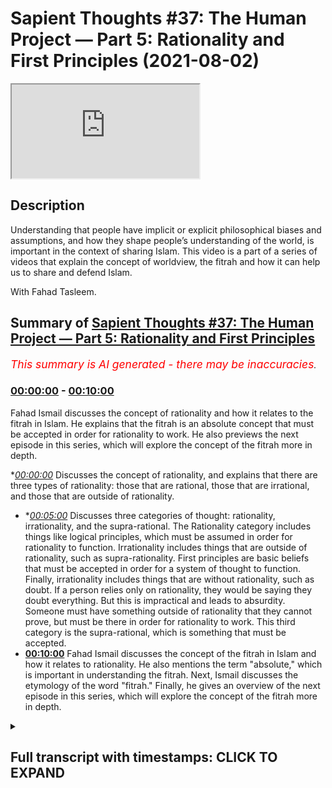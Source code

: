 # Sapient Thoughts #37: The Human Project — Part 5: Rationality and First Principles (2021-08-02)

<iframe loading='lazy' src='https://www.youtube.com/embed/KEWB4pjQFOg'></iframe>

## Description

Understanding that people have implicit or explicit philosophical biases and assumptions, and how they shape people’s understanding of the world, is important in the context of sharing Islam. This video is a part of a series of videos that explain the concept of worldview, the fitrah and how it can help us to share and defend Islam.

With Fahad Tasleem.

## Summary of [Sapient Thoughts #37: The Human Project — Part 5: Rationality and First Principles](https://www.youtube.com/watch?v=KEWB4pjQFOg)


*<span style="color:red; font-size:125%">This summary is AI generated - there may be inaccuracies</span>. [](/)*

### [00:00:00](https://www.youtube.com/watch?v=KEWB4pjQFOg&t=0) - [00:10:00](https://www.youtube.com/watch?v=KEWB4pjQFOg&t=600)

 Fahad Ismail discusses the concept of rationality and how it relates to the fitrah in Islam. He explains that the fitrah is an absolute concept that must be accepted in order for rationality to work. He also previews the next episode in this series, which will explore the concept of the fitrah more in depth.

**[00:00:00](https://www.youtube.com/watch?v=KEWB4pjQFOg&t=0)* Discusses the concept of rationality, and explains that there are three types of rationality: those that are rational, those that are irrational, and those that are outside of rationality.
* **[00:05:00](https://www.youtube.com/watch?v=KEWB4pjQFOg&t=300)* Discusses three categories of thought: rationality, irrationality, and the supra-rational. The Rationality category includes things like logical principles, which must be assumed in order for rationality to function. Irrationality includes things that are outside of rationality, such as supra-rationality. First principles are basic beliefs that must be accepted in order for a system of thought to function. Finally, irrationality includes things that are without rationality, such as doubt. If a person relies only on rationality, they would be saying they doubt everything. But this is impractical and leads to absurdity. Someone must have something outside of rationality that they cannot prove, but must be there in order for rationality to work. This third category is the supra-rational, which is something that must be accepted.
* **[00:10:00](https://www.youtube.com/watch?v=KEWB4pjQFOg&t=600)**  Fahad Ismail discusses the concept of the fitrah in Islam and how it relates to rationality. He also mentions the term "absolute," which is important in understanding the fitrah. Next, Ismail discusses the etymology of the word "fitrah." Finally, he gives an overview of the next episode in this series, which will explore the concept of the fitrah more in depth.

<details><summary><h2>Full transcript with timestamps: CLICK TO EXPAND</h2></summary>

[0:00:02](https://youtu.be/KEWB4pjQFOg?t=2) [Music]  
[0:00:14](https://youtu.be/KEWB4pjQFOg?t=14) assalamualaikum  
[0:00:16](https://youtu.be/KEWB4pjQFOg?t=16) welcome to another episode of sapient  
[0:00:18](https://youtu.be/KEWB4pjQFOg?t=18) thoughts where we discuss theo  
[0:00:20](https://youtu.be/KEWB4pjQFOg?t=20) philosophical issues  
[0:00:21](https://youtu.be/KEWB4pjQFOg?t=21) where we give replies and answers to  
[0:00:23](https://youtu.be/KEWB4pjQFOg?t=23) contentions about islam  
[0:00:25](https://youtu.be/KEWB4pjQFOg?t=25) and where we provide a robust clear  
[0:00:28](https://youtu.be/KEWB4pjQFOg?t=28) unequivocal strong case  
[0:00:31](https://youtu.be/KEWB4pjQFOg?t=31) for the veracity of islam so in this  
[0:00:34](https://youtu.be/KEWB4pjQFOg?t=34) particular episode we are continuing  
[0:00:36](https://youtu.be/KEWB4pjQFOg?t=36) on this series that is related to or  
[0:00:39](https://youtu.be/KEWB4pjQFOg?t=39) talking about  
[0:00:40](https://youtu.be/KEWB4pjQFOg?t=40) world views and the fitra and up to this  
[0:00:44](https://youtu.be/KEWB4pjQFOg?t=44) point we have had a  
[0:00:45](https://youtu.be/KEWB4pjQFOg?t=45) quite a long extensive discussion about  
[0:00:48](https://youtu.be/KEWB4pjQFOg?t=48) world views  
[0:00:49](https://youtu.be/KEWB4pjQFOg?t=49) and we talked about its definition we  
[0:00:51](https://youtu.be/KEWB4pjQFOg?t=51) talked about you know the fact that  
[0:00:52](https://youtu.be/KEWB4pjQFOg?t=52) everyone has a world view  
[0:00:54](https://youtu.be/KEWB4pjQFOg?t=54) the implications of one's world view in  
[0:00:56](https://youtu.be/KEWB4pjQFOg?t=56) terms of you know one's opinions about  
[0:00:58](https://youtu.be/KEWB4pjQFOg?t=58) various things  
[0:00:59](https://youtu.be/KEWB4pjQFOg?t=59) answers to questions abortion euthanasia  
[0:01:01](https://youtu.be/KEWB4pjQFOg?t=61) whatever it might be  
[0:01:02](https://youtu.be/KEWB4pjQFOg?t=62) we talk about we talked about the main  
[0:01:04](https://youtu.be/KEWB4pjQFOg?t=64) components of a world view  
[0:01:06](https://youtu.be/KEWB4pjQFOg?t=66) everything from ontology and theology  
[0:01:08](https://youtu.be/KEWB4pjQFOg?t=68) all the way down to  
[0:01:09](https://youtu.be/KEWB4pjQFOg?t=69) aesthetics how one understands beauty or  
[0:01:11](https://youtu.be/KEWB4pjQFOg?t=71) what other results  
[0:01:13](https://youtu.be/KEWB4pjQFOg?t=73) a one's world view upon beauty  
[0:01:16](https://youtu.be/KEWB4pjQFOg?t=76) and so we also did a comparison  
[0:01:19](https://youtu.be/KEWB4pjQFOg?t=79) of the islamic worldview with the modern  
[0:01:21](https://youtu.be/KEWB4pjQFOg?t=81) world view and we spoke about that  
[0:01:23](https://youtu.be/KEWB4pjQFOg?t=83) extensively and in the last episode  
[0:01:25](https://youtu.be/KEWB4pjQFOg?t=85) we had ended off with the idea that  
[0:01:28](https://youtu.be/KEWB4pjQFOg?t=88) every world view  
[0:01:30](https://youtu.be/KEWB4pjQFOg?t=90) has axioms every worldview has basic  
[0:01:33](https://youtu.be/KEWB4pjQFOg?t=93) beliefs  
[0:01:35](https://youtu.be/KEWB4pjQFOg?t=95) now from that point someone may come now  
[0:01:39](https://youtu.be/KEWB4pjQFOg?t=99) especially if they understand a world  
[0:01:41](https://youtu.be/KEWB4pjQFOg?t=101) view or if they're  
[0:01:42](https://youtu.be/KEWB4pjQFOg?t=102) if they claim that they are coming from  
[0:01:45](https://youtu.be/KEWB4pjQFOg?t=105) a modern world view or a  
[0:01:47](https://youtu.be/KEWB4pjQFOg?t=107) you know or a scientific world view  
[0:01:50](https://youtu.be/KEWB4pjQFOg?t=110) whatever it might be  
[0:01:51](https://youtu.be/KEWB4pjQFOg?t=111) they may make a certain claim they may  
[0:01:52](https://youtu.be/KEWB4pjQFOg?t=112) say look my  
[0:01:54](https://youtu.be/KEWB4pjQFOg?t=114) world view the world view that i adopt  
[0:01:57](https://youtu.be/KEWB4pjQFOg?t=117) is based upon  
[0:01:59](https://youtu.be/KEWB4pjQFOg?t=119) rationality and not fairy tales because  
[0:02:02](https://youtu.be/KEWB4pjQFOg?t=122) you have a religion you believe in a  
[0:02:04](https://youtu.be/KEWB4pjQFOg?t=124) supernatural  
[0:02:05](https://youtu.be/KEWB4pjQFOg?t=125) you believe in a supernatural reality  
[0:02:07](https://youtu.be/KEWB4pjQFOg?t=127) you believe in a god and so on and so  
[0:02:09](https://youtu.be/KEWB4pjQFOg?t=129) forth with all of these  
[0:02:10](https://youtu.be/KEWB4pjQFOg?t=130) you know things my role my worldview is  
[0:02:13](https://youtu.be/KEWB4pjQFOg?t=133) based on rationality unlike your  
[0:02:14](https://youtu.be/KEWB4pjQFOg?t=134) worldview which is based on  
[0:02:16](https://youtu.be/KEWB4pjQFOg?t=136) just fairy tales now it's interesting  
[0:02:18](https://youtu.be/KEWB4pjQFOg?t=138) contention  
[0:02:19](https://youtu.be/KEWB4pjQFOg?t=139) but it's very important to now if that's  
[0:02:21](https://youtu.be/KEWB4pjQFOg?t=141) the claim that my world views based on  
[0:02:23](https://youtu.be/KEWB4pjQFOg?t=143) rationality  
[0:02:24](https://youtu.be/KEWB4pjQFOg?t=144) to break this down a little further and  
[0:02:26](https://youtu.be/KEWB4pjQFOg?t=146) understand  
[0:02:28](https://youtu.be/KEWB4pjQFOg?t=148) rationality and its limits and to  
[0:02:30](https://youtu.be/KEWB4pjQFOg?t=150) understand rationality in a broader  
[0:02:32](https://youtu.be/KEWB4pjQFOg?t=152) perspective where we incorporate the  
[0:02:34](https://youtu.be/KEWB4pjQFOg?t=154) idea of axioms  
[0:02:35](https://youtu.be/KEWB4pjQFOg?t=155) to truly understand what rationality is  
[0:02:39](https://youtu.be/KEWB4pjQFOg?t=159) what are its limits and you know how do  
[0:02:41](https://youtu.be/KEWB4pjQFOg?t=161) we move forward in this area so  
[0:02:43](https://youtu.be/KEWB4pjQFOg?t=163) most people when they think of  
[0:02:46](https://youtu.be/KEWB4pjQFOg?t=166) rationality  
[0:02:47](https://youtu.be/KEWB4pjQFOg?t=167) and perhaps if they haven't thought  
[0:02:48](https://youtu.be/KEWB4pjQFOg?t=168) about it too deeply they basically  
[0:02:51](https://youtu.be/KEWB4pjQFOg?t=171) bifurcate rationality in the sense that  
[0:02:53](https://youtu.be/KEWB4pjQFOg?t=173) they say there are things that are  
[0:02:54](https://youtu.be/KEWB4pjQFOg?t=174) rational  
[0:02:55](https://youtu.be/KEWB4pjQFOg?t=175) and there are things that are irrational  
[0:02:57](https://youtu.be/KEWB4pjQFOg?t=177) so a simple rational statement is  
[0:02:59](https://youtu.be/KEWB4pjQFOg?t=179) i am fahad an irrational statement is  
[0:03:02](https://youtu.be/KEWB4pjQFOg?t=182) if i said i am a married bachelor  
[0:03:06](https://youtu.be/KEWB4pjQFOg?t=186) now simple rational statements pretty  
[0:03:08](https://youtu.be/KEWB4pjQFOg?t=188) straightforward it's logical  
[0:03:10](https://youtu.be/KEWB4pjQFOg?t=190) an irrational statement like i am a  
[0:03:11](https://youtu.be/KEWB4pjQFOg?t=191) married bachelor well it's illogical  
[0:03:14](https://youtu.be/KEWB4pjQFOg?t=194) why well because someone who is a  
[0:03:16](https://youtu.be/KEWB4pjQFOg?t=196) bachelor  
[0:03:17](https://youtu.be/KEWB4pjQFOg?t=197) is not married and someone who's married  
[0:03:19](https://youtu.be/KEWB4pjQFOg?t=199) has ceased to be a bachelor in other  
[0:03:21](https://youtu.be/KEWB4pjQFOg?t=201) words  
[0:03:22](https://youtu.be/KEWB4pjQFOg?t=202) they by definition are mutually  
[0:03:24](https://youtu.be/KEWB4pjQFOg?t=204) exclusive  
[0:03:26](https://youtu.be/KEWB4pjQFOg?t=206) right so you cannot be a bachelor and be  
[0:03:28](https://youtu.be/KEWB4pjQFOg?t=208) married at the same time  
[0:03:29](https://youtu.be/KEWB4pjQFOg?t=209) now that seems irrational and seems  
[0:03:32](https://youtu.be/KEWB4pjQFOg?t=212) illogical  
[0:03:33](https://youtu.be/KEWB4pjQFOg?t=213) and it goes against the logical  
[0:03:35](https://youtu.be/KEWB4pjQFOg?t=215) principle of mutual exclusivity  
[0:03:38](https://youtu.be/KEWB4pjQFOg?t=218) now imagine that you came to me and you  
[0:03:40](https://youtu.be/KEWB4pjQFOg?t=220) said fahad  
[0:03:41](https://youtu.be/KEWB4pjQFOg?t=221) you can't be a married bachelor that's  
[0:03:43](https://youtu.be/KEWB4pjQFOg?t=223) that's that's  
[0:03:44](https://youtu.be/KEWB4pjQFOg?t=224) illogical that's irrational and i was  
[0:03:47](https://youtu.be/KEWB4pjQFOg?t=227) very stubborn and i was very obstinate i  
[0:03:49](https://youtu.be/KEWB4pjQFOg?t=229) said well you know what  
[0:03:50](https://youtu.be/KEWB4pjQFOg?t=230) i am a married bachelor i don't care  
[0:03:52](https://youtu.be/KEWB4pjQFOg?t=232) what you say prove to me  
[0:03:55](https://youtu.be/KEWB4pjQFOg?t=235) that i can't be a mad bachelor now you  
[0:03:57](https://youtu.be/KEWB4pjQFOg?t=237) might say well  
[0:03:58](https://youtu.be/KEWB4pjQFOg?t=238) that's very easy because a married  
[0:04:00](https://youtu.be/KEWB4pjQFOg?t=240) bachelor goes against the  
[0:04:02](https://youtu.be/KEWB4pjQFOg?t=242) logical principle of mutual exclusivity  
[0:04:06](https://youtu.be/KEWB4pjQFOg?t=246) you cannot be something and not be  
[0:04:07](https://youtu.be/KEWB4pjQFOg?t=247) something at the same time i can't be  
[0:04:08](https://youtu.be/KEWB4pjQFOg?t=248) fahad and not fahad at the same time  
[0:04:10](https://youtu.be/KEWB4pjQFOg?t=250) simple principle but then i i  
[0:04:14](https://youtu.be/KEWB4pjQFOg?t=254) respond i said you know what prove to me  
[0:04:17](https://youtu.be/KEWB4pjQFOg?t=257) that the principle is true  
[0:04:20](https://youtu.be/KEWB4pjQFOg?t=260) you see the principle is accepted  
[0:04:23](https://youtu.be/KEWB4pjQFOg?t=263) you start with the principle and then  
[0:04:25](https://youtu.be/KEWB4pjQFOg?t=265) you move forward  
[0:04:26](https://youtu.be/KEWB4pjQFOg?t=266) but you do not prove the principle and  
[0:04:29](https://youtu.be/KEWB4pjQFOg?t=269) so  
[0:04:30](https://youtu.be/KEWB4pjQFOg?t=270) in reality you can say rationality can  
[0:04:32](https://youtu.be/KEWB4pjQFOg?t=272) be divided into three  
[0:04:34](https://youtu.be/KEWB4pjQFOg?t=274) not just not bifurcated into two but  
[0:04:36](https://youtu.be/KEWB4pjQFOg?t=276) rather there's three categories of  
[0:04:37](https://youtu.be/KEWB4pjQFOg?t=277) rationality  
[0:04:38](https://youtu.be/KEWB4pjQFOg?t=278) you have those things those ideas and  
[0:04:40](https://youtu.be/KEWB4pjQFOg?t=280) statements that are rational  
[0:04:42](https://youtu.be/KEWB4pjQFOg?t=282) i am fahad you have those statements and  
[0:04:44](https://youtu.be/KEWB4pjQFOg?t=284) ideas that are irrational  
[0:04:45](https://youtu.be/KEWB4pjQFOg?t=285) things like i'm a married bachelor you  
[0:04:47](https://youtu.be/KEWB4pjQFOg?t=287) know that looks like a square circle  
[0:04:49](https://youtu.be/KEWB4pjQFOg?t=289) whatever it might be but then you have  
[0:04:52](https://youtu.be/KEWB4pjQFOg?t=292) those concepts and ideas or those  
[0:04:54](https://youtu.be/KEWB4pjQFOg?t=294) those concepts ideas that are outside of  
[0:04:57](https://youtu.be/KEWB4pjQFOg?t=297) rationality  
[0:04:59](https://youtu.be/KEWB4pjQFOg?t=299) that they they're outside of rationality  
[0:05:01](https://youtu.be/KEWB4pjQFOg?t=301) meaning  
[0:05:02](https://youtu.be/KEWB4pjQFOg?t=302) they cannot be proven but  
[0:05:05](https://youtu.be/KEWB4pjQFOg?t=305) they must be there in order for  
[0:05:07](https://youtu.be/KEWB4pjQFOg?t=307) rationality itself to function  
[0:05:09](https://youtu.be/KEWB4pjQFOg?t=309) like logical principles this third  
[0:05:11](https://youtu.be/KEWB4pjQFOg?t=311) category that's outside of rationality  
[0:05:13](https://youtu.be/KEWB4pjQFOg?t=313) we can say it's  
[0:05:14](https://youtu.be/KEWB4pjQFOg?t=314) supra-rational now this  
[0:05:17](https://youtu.be/KEWB4pjQFOg?t=317) idea of the supra-rational in the  
[0:05:20](https://youtu.be/KEWB4pjQFOg?t=320) islamic framework in the islamic  
[0:05:23](https://youtu.be/KEWB4pjQFOg?t=323) paradigm or islamic  
[0:05:24](https://youtu.be/KEWB4pjQFOg?t=324) world view the term that we can apply  
[0:05:27](https://youtu.be/KEWB4pjQFOg?t=327) in just in a general sense would be the  
[0:05:30](https://youtu.be/KEWB4pjQFOg?t=330) term  
[0:05:30](https://youtu.be/KEWB4pjQFOg?t=330) fitra that which is outside of  
[0:05:33](https://youtu.be/KEWB4pjQFOg?t=333) rationality and without that  
[0:05:35](https://youtu.be/KEWB4pjQFOg?t=335) rationality breaks down so you have the  
[0:05:37](https://youtu.be/KEWB4pjQFOg?t=337) super rational  
[0:05:39](https://youtu.be/KEWB4pjQFOg?t=339) a concept like rationality that's what  
[0:05:40](https://youtu.be/KEWB4pjQFOg?t=340) we call or  
[0:05:42](https://youtu.be/KEWB4pjQFOg?t=342) that which is irrational whatever it  
[0:05:45](https://youtu.be/KEWB4pjQFOg?t=345) might be but  
[0:05:46](https://youtu.be/KEWB4pjQFOg?t=346) you understand the point that there are  
[0:05:48](https://youtu.be/KEWB4pjQFOg?t=348) three categories you can say  
[0:05:50](https://youtu.be/KEWB4pjQFOg?t=350) irrationality  
[0:05:51](https://youtu.be/KEWB4pjQFOg?t=351) so therefore you have that which is  
[0:05:54](https://youtu.be/KEWB4pjQFOg?t=354) super irrational that which is outside  
[0:05:55](https://youtu.be/KEWB4pjQFOg?t=355) of rationality  
[0:05:56](https://youtu.be/KEWB4pjQFOg?t=356) something that you assume that you  
[0:05:58](https://youtu.be/KEWB4pjQFOg?t=358) cannot prove but you must start in order  
[0:06:00](https://youtu.be/KEWB4pjQFOg?t=360) for rationale to work  
[0:06:01](https://youtu.be/KEWB4pjQFOg?t=361) things like logical principles then you  
[0:06:03](https://youtu.be/KEWB4pjQFOg?t=363) have rationality and then you have  
[0:06:04](https://youtu.be/KEWB4pjQFOg?t=364) irrationality  
[0:06:06](https://youtu.be/KEWB4pjQFOg?t=366) now to kind of expand this out a little  
[0:06:08](https://youtu.be/KEWB4pjQFOg?t=368) bit more  
[0:06:09](https://youtu.be/KEWB4pjQFOg?t=369) this concept of the supra rational is  
[0:06:12](https://youtu.be/KEWB4pjQFOg?t=372) something that must be accepted there is  
[0:06:16](https://youtu.be/KEWB4pjQFOg?t=376) no system of thought that  
[0:06:19](https://youtu.be/KEWB4pjQFOg?t=379) can be devoid of the super rational or  
[0:06:22](https://youtu.be/KEWB4pjQFOg?t=382) can be devoid of let's say  
[0:06:24](https://youtu.be/KEWB4pjQFOg?t=384) those things we call axioms basic  
[0:06:27](https://youtu.be/KEWB4pjQFOg?t=387) beliefs  
[0:06:28](https://youtu.be/KEWB4pjQFOg?t=388) first principles all of those are  
[0:06:31](https://youtu.be/KEWB4pjQFOg?t=391) referring to  
[0:06:32](https://youtu.be/KEWB4pjQFOg?t=392) those that starting point that you must  
[0:06:35](https://youtu.be/KEWB4pjQFOg?t=395) assume  
[0:06:35](https://youtu.be/KEWB4pjQFOg?t=395) that you cannot prove now what if  
[0:06:37](https://youtu.be/KEWB4pjQFOg?t=397) someone says and they were obstinate and  
[0:06:39](https://youtu.be/KEWB4pjQFOg?t=399) they said well  
[0:06:40](https://youtu.be/KEWB4pjQFOg?t=400) i only believe in rationality i don't  
[0:06:42](https://youtu.be/KEWB4pjQFOg?t=402) have to buy into that whole  
[0:06:43](https://youtu.be/KEWB4pjQFOg?t=403) axioms axiomatic truths whatever it  
[0:06:46](https://youtu.be/KEWB4pjQFOg?t=406) might be  
[0:06:47](https://youtu.be/KEWB4pjQFOg?t=407) i just rely on my rationality  
[0:06:50](https://youtu.be/KEWB4pjQFOg?t=410) this can be this is a major problem  
[0:06:53](https://youtu.be/KEWB4pjQFOg?t=413) because  
[0:06:54](https://youtu.be/KEWB4pjQFOg?t=414) if you rely only on rationality you then  
[0:06:56](https://youtu.be/KEWB4pjQFOg?t=416) would  
[0:06:57](https://youtu.be/KEWB4pjQFOg?t=417) basically be saying i need proof for  
[0:07:00](https://youtu.be/KEWB4pjQFOg?t=420) anything that's stated the problem is  
[0:07:04](https://youtu.be/KEWB4pjQFOg?t=424) if you need proof for every single thing  
[0:07:06](https://youtu.be/KEWB4pjQFOg?t=426) that's ever stated every single thing  
[0:07:07](https://youtu.be/KEWB4pjQFOg?t=427) that you believe  
[0:07:09](https://youtu.be/KEWB4pjQFOg?t=429) that means you need proof add infinitum  
[0:07:12](https://youtu.be/KEWB4pjQFOg?t=432) in a sense it's like saying i doubt  
[0:07:14](https://youtu.be/KEWB4pjQFOg?t=434) everything  
[0:07:16](https://youtu.be/KEWB4pjQFOg?t=436) because the reality is there is no  
[0:07:18](https://youtu.be/KEWB4pjQFOg?t=438) theorem that can be internally defended  
[0:07:20](https://youtu.be/KEWB4pjQFOg?t=440) you can't say because this because it's  
[0:07:22](https://youtu.be/KEWB4pjQFOg?t=442) because this forever let me give an  
[0:07:24](https://youtu.be/KEWB4pjQFOg?t=444) example to drive the point home  
[0:07:25](https://youtu.be/KEWB4pjQFOg?t=445) imagine now my son comes into the  
[0:07:27](https://youtu.be/KEWB4pjQFOg?t=447) kitchen  
[0:07:29](https://youtu.be/KEWB4pjQFOg?t=449) and he takes out the knife from the  
[0:07:30](https://youtu.be/KEWB4pjQFOg?t=450) drawer and i say to him  
[0:07:32](https://youtu.be/KEWB4pjQFOg?t=452) look you've got to put the knife away  
[0:07:34](https://youtu.be/KEWB4pjQFOg?t=454) man he says why he said well the knife  
[0:07:36](https://youtu.be/KEWB4pjQFOg?t=456) is sharp  
[0:07:37](https://youtu.be/KEWB4pjQFOg?t=457) they can cut you he says why i said well  
[0:07:39](https://youtu.be/KEWB4pjQFOg?t=459) the knife is sharp and that's why i  
[0:07:40](https://youtu.be/KEWB4pjQFOg?t=460) would cut you says well why  
[0:07:42](https://youtu.be/KEWB4pjQFOg?t=462) i say well because the manufacturer made  
[0:07:43](https://youtu.be/KEWB4pjQFOg?t=463) it that way he says why  
[0:07:45](https://youtu.be/KEWB4pjQFOg?t=465) now notice he's demanding a proof for  
[0:07:47](https://youtu.be/KEWB4pjQFOg?t=467) all these a reason  
[0:07:48](https://youtu.be/KEWB4pjQFOg?t=468) why i need some sort of proof i need i  
[0:07:50](https://youtu.be/KEWB4pjQFOg?t=470) need a solid reason for this  
[0:07:51](https://youtu.be/KEWB4pjQFOg?t=471) why well because the knife is sharp it's  
[0:07:54](https://youtu.be/KEWB4pjQFOg?t=474) manufactured like that  
[0:07:55](https://youtu.be/KEWB4pjQFOg?t=475) he says why i say well because the  
[0:07:58](https://youtu.be/KEWB4pjQFOg?t=478) manufacturer made it that way well why  
[0:08:00](https://youtu.be/KEWB4pjQFOg?t=480) well because we need knives to like cut  
[0:08:02](https://youtu.be/KEWB4pjQFOg?t=482) things like fruit  
[0:08:04](https://youtu.be/KEWB4pjQFOg?t=484) he said why well because fruit has a  
[0:08:06](https://youtu.be/KEWB4pjQFOg?t=486) certain  
[0:08:07](https://youtu.be/KEWB4pjQFOg?t=487) uh you know has a certain utility when  
[0:08:09](https://youtu.be/KEWB4pjQFOg?t=489) it comes to being cut  
[0:08:10](https://youtu.be/KEWB4pjQFOg?t=490) it's easier to eat he says why you can  
[0:08:13](https://youtu.be/KEWB4pjQFOg?t=493) understand that at a certain point i  
[0:08:14](https://youtu.be/KEWB4pjQFOg?t=494) would say  
[0:08:15](https://youtu.be/KEWB4pjQFOg?t=495) because i said so that's why because  
[0:08:18](https://youtu.be/KEWB4pjQFOg?t=498) there's no theorem that is infinitely  
[0:08:19](https://youtu.be/KEWB4pjQFOg?t=499) defendable you can't say because this  
[0:08:21](https://youtu.be/KEWB4pjQFOg?t=501) because it's because this  
[0:08:22](https://youtu.be/KEWB4pjQFOg?t=502) if someone makes the claim that  
[0:08:25](https://youtu.be/KEWB4pjQFOg?t=505) everything can be proven rationally and  
[0:08:27](https://youtu.be/KEWB4pjQFOg?t=507) i will only deal with  
[0:08:29](https://youtu.be/KEWB4pjQFOg?t=509) the rational not the super rational not  
[0:08:30](https://youtu.be/KEWB4pjQFOg?t=510) axioms axiomatic truths  
[0:08:33](https://youtu.be/KEWB4pjQFOg?t=513) then this person is in trouble because  
[0:08:34](https://youtu.be/KEWB4pjQFOg?t=514) in essence what they're saying is that i  
[0:08:36](https://youtu.be/KEWB4pjQFOg?t=516) doubt everything  
[0:08:38](https://youtu.be/KEWB4pjQFOg?t=518) but why is this person in trouble  
[0:08:39](https://youtu.be/KEWB4pjQFOg?t=519) because if you say you doubt  
[0:08:41](https://youtu.be/KEWB4pjQFOg?t=521) everything you have to doubt your doubt  
[0:08:45](https://youtu.be/KEWB4pjQFOg?t=525) which leaves you intellectually  
[0:08:46](https://youtu.be/KEWB4pjQFOg?t=526) paralyzed now the reality is  
[0:08:49](https://youtu.be/KEWB4pjQFOg?t=529) this type of extreme skepticism it's not  
[0:08:52](https://youtu.be/KEWB4pjQFOg?t=532) practical either  
[0:08:53](https://youtu.be/KEWB4pjQFOg?t=533) imagine now you get a call and you have  
[0:08:56](https://youtu.be/KEWB4pjQFOg?t=536) this sort of doubting everything in  
[0:08:57](https://youtu.be/KEWB4pjQFOg?t=537) doubt and doubt at infinitum  
[0:08:59](https://youtu.be/KEWB4pjQFOg?t=539) and you just doubt everything well how  
[0:09:01](https://youtu.be/KEWB4pjQFOg?t=541) could you possibly function imagine  
[0:09:03](https://youtu.be/KEWB4pjQFOg?t=543) imagine you get a call and the and your  
[0:09:05](https://youtu.be/KEWB4pjQFOg?t=545) phone says  
[0:09:06](https://youtu.be/KEWB4pjQFOg?t=546) uh mom and you pick up your phone and  
[0:09:09](https://youtu.be/KEWB4pjQFOg?t=549) you say well first of all you'd be like  
[0:09:10](https://youtu.be/KEWB4pjQFOg?t=550) wait a minute  
[0:09:10](https://youtu.be/KEWB4pjQFOg?t=550) is that my mom how do i know it's my mom  
[0:09:13](https://youtu.be/KEWB4pjQFOg?t=553) uh it says mom  
[0:09:14](https://youtu.be/KEWB4pjQFOg?t=554) how can i trust the phone how do i know  
[0:09:16](https://youtu.be/KEWB4pjQFOg?t=556) the phone is real how do i know the  
[0:09:17](https://youtu.be/KEWB4pjQFOg?t=557) phone is actually functional  
[0:09:18](https://youtu.be/KEWB4pjQFOg?t=558) and then let's say somehow you pick up  
[0:09:20](https://youtu.be/KEWB4pjQFOg?t=560) the phone hello and it's your let's  
[0:09:22](https://youtu.be/KEWB4pjQFOg?t=562) let's say it's your mom's voice then you  
[0:09:23](https://youtu.be/KEWB4pjQFOg?t=563) say wait a minute is that my mom  
[0:09:25](https://youtu.be/KEWB4pjQFOg?t=565) how do i know it's my mom i have to  
[0:09:27](https://youtu.be/KEWB4pjQFOg?t=567) doubt that it's my mom and so on and so  
[0:09:29](https://youtu.be/KEWB4pjQFOg?t=569) forth and your mom says well could you  
[0:09:30](https://youtu.be/KEWB4pjQFOg?t=570) please come  
[0:09:30](https://youtu.be/KEWB4pjQFOg?t=570) i got a flat tire i need your help and  
[0:09:32](https://youtu.be/KEWB4pjQFOg?t=572) say well i'm not sure i doubt  
[0:09:35](https://youtu.be/KEWB4pjQFOg?t=575) you understand that this gets into  
[0:09:37](https://youtu.be/KEWB4pjQFOg?t=577) absurdity  
[0:09:38](https://youtu.be/KEWB4pjQFOg?t=578) no one lives like that and so by  
[0:09:40](https://youtu.be/KEWB4pjQFOg?t=580) necessity you have to have  
[0:09:42](https://youtu.be/KEWB4pjQFOg?t=582) something that's outside of rationality  
[0:09:45](https://youtu.be/KEWB4pjQFOg?t=585) that you cannot prove but must be there  
[0:09:48](https://youtu.be/KEWB4pjQFOg?t=588) in order for rationality to work  
[0:09:50](https://youtu.be/KEWB4pjQFOg?t=590) and someone gave a very interesting way  
[0:09:52](https://youtu.be/KEWB4pjQFOg?t=592) a very interesting  
[0:09:53](https://youtu.be/KEWB4pjQFOg?t=593) conceptual way of understanding this  
[0:09:56](https://youtu.be/KEWB4pjQFOg?t=596) that is by comparing it to  
[0:09:57](https://youtu.be/KEWB4pjQFOg?t=597) a solvent and imagine someone coming and  
[0:10:00](https://youtu.be/KEWB4pjQFOg?t=600) saying i have this great solvent  
[0:10:02](https://youtu.be/KEWB4pjQFOg?t=602) and it can dissolve anything  
[0:10:06](https://youtu.be/KEWB4pjQFOg?t=606) now that's like a person saying i can  
[0:10:08](https://youtu.be/KEWB4pjQFOg?t=608) rationally prove  
[0:10:10](https://youtu.be/KEWB4pjQFOg?t=610) anything i don't need axioms i don't  
[0:10:12](https://youtu.be/KEWB4pjQFOg?t=612) need this concept of that which is  
[0:10:13](https://youtu.be/KEWB4pjQFOg?t=613) outside the right the supra rational  
[0:10:16](https://youtu.be/KEWB4pjQFOg?t=616) now if someone came to you and said this  
[0:10:19](https://youtu.be/KEWB4pjQFOg?t=619) that i have  
[0:10:20](https://youtu.be/KEWB4pjQFOg?t=620) this you know solvent that can dissolve  
[0:10:22](https://youtu.be/KEWB4pjQFOg?t=622) anything  
[0:10:24](https://youtu.be/KEWB4pjQFOg?t=624) you want to ask them what bottle will  
[0:10:26](https://youtu.be/KEWB4pjQFOg?t=626) you keep it in  
[0:10:29](https://youtu.be/KEWB4pjQFOg?t=629) so you see the rationale rationality  
[0:10:32](https://youtu.be/KEWB4pjQFOg?t=632) is a great solvent but you still need a  
[0:10:34](https://youtu.be/KEWB4pjQFOg?t=634) bottle to keep it in  
[0:10:35](https://youtu.be/KEWB4pjQFOg?t=635) right and that's where the term ab  
[0:10:37](https://youtu.be/KEWB4pjQFOg?t=637) solute comes  
[0:10:39](https://youtu.be/KEWB4pjQFOg?t=639) absolute right that which is not  
[0:10:41](https://youtu.be/KEWB4pjQFOg?t=641) solvable that was not soluble that was  
[0:10:43](https://youtu.be/KEWB4pjQFOg?t=643) not solvable  
[0:10:44](https://youtu.be/KEWB4pjQFOg?t=644) you can't solve it and so you need an  
[0:10:46](https://youtu.be/KEWB4pjQFOg?t=646) absolute  
[0:10:48](https://youtu.be/KEWB4pjQFOg?t=648) so you need so you might have the  
[0:10:49](https://youtu.be/KEWB4pjQFOg?t=649) absolute solvent to dissolve anything  
[0:10:51](https://youtu.be/KEWB4pjQFOg?t=651) but the problem is you still need a  
[0:10:52](https://youtu.be/KEWB4pjQFOg?t=652) bottle keep it in  
[0:10:53](https://youtu.be/KEWB4pjQFOg?t=653) so therefore what we can see is that  
[0:10:55](https://youtu.be/KEWB4pjQFOg?t=655) rationality  
[0:10:57](https://youtu.be/KEWB4pjQFOg?t=657) you know needs something outside of  
[0:10:59](https://youtu.be/KEWB4pjQFOg?t=659) itself  
[0:11:00](https://youtu.be/KEWB4pjQFOg?t=660) from from when we look at when we apply  
[0:11:03](https://youtu.be/KEWB4pjQFOg?t=663) islamic parlance  
[0:11:04](https://youtu.be/KEWB4pjQFOg?t=664) to these concepts of the super rational  
[0:11:06](https://youtu.be/KEWB4pjQFOg?t=666) the rational  
[0:11:07](https://youtu.be/KEWB4pjQFOg?t=667) and the irrational i mentioned earlier  
[0:11:09](https://youtu.be/KEWB4pjQFOg?t=669) that the super rational can be  
[0:11:11](https://youtu.be/KEWB4pjQFOg?t=671) can be roughly equated to what we call  
[0:11:14](https://youtu.be/KEWB4pjQFOg?t=674) the fitrah  
[0:11:15](https://youtu.be/KEWB4pjQFOg?t=675) and of course there are other elements  
[0:11:17](https://youtu.be/KEWB4pjQFOg?t=677) of the fitrah so for instance  
[0:11:18](https://youtu.be/KEWB4pjQFOg?t=678) aesthetic tastes are part of the fitrah  
[0:11:21](https://youtu.be/KEWB4pjQFOg?t=681) certain types of smells  
[0:11:23](https://youtu.be/KEWB4pjQFOg?t=683) are part of the fitrah your ability to  
[0:11:26](https://youtu.be/KEWB4pjQFOg?t=686) appreciate let's say beautiful poetry  
[0:11:27](https://youtu.be/KEWB4pjQFOg?t=687) again aesthetic taste  
[0:11:28](https://youtu.be/KEWB4pjQFOg?t=688) are part of the fitra and you can you  
[0:11:30](https://youtu.be/KEWB4pjQFOg?t=690) can imagine how this would work  
[0:11:32](https://youtu.be/KEWB4pjQFOg?t=692) like if you go out to see a beautiful  
[0:11:34](https://youtu.be/KEWB4pjQFOg?t=694) sunset with your spouse  
[0:11:36](https://youtu.be/KEWB4pjQFOg?t=696) or your significant other and you look  
[0:11:38](https://youtu.be/KEWB4pjQFOg?t=698) at the sunset you say wow that's  
[0:11:39](https://youtu.be/KEWB4pjQFOg?t=699) beautiful  
[0:11:40](https://youtu.be/KEWB4pjQFOg?t=700) and your significant other says that's  
[0:11:42](https://youtu.be/KEWB4pjQFOg?t=702) ugly  
[0:11:43](https://youtu.be/KEWB4pjQFOg?t=703) prove to me rationally that that's  
[0:11:45](https://youtu.be/KEWB4pjQFOg?t=705) beautiful  
[0:11:46](https://youtu.be/KEWB4pjQFOg?t=706) again you're really there's nowhere to  
[0:11:48](https://youtu.be/KEWB4pjQFOg?t=708) go so  
[0:11:50](https://youtu.be/KEWB4pjQFOg?t=710) in this particular episode we have so  
[0:11:52](https://youtu.be/KEWB4pjQFOg?t=712) far discussed  
[0:11:53](https://youtu.be/KEWB4pjQFOg?t=713) the idea of the super rational and we  
[0:11:56](https://youtu.be/KEWB4pjQFOg?t=716) have touched upon  
[0:11:57](https://youtu.be/KEWB4pjQFOg?t=717) the concept of the fitrah we're starting  
[0:11:59](https://youtu.be/KEWB4pjQFOg?t=719) this discussion on the fitrah  
[0:12:01](https://youtu.be/KEWB4pjQFOg?t=721) in the next episode we're going to be  
[0:12:03](https://youtu.be/KEWB4pjQFOg?t=723) taking a deeper dive into the concept of  
[0:12:05](https://youtu.be/KEWB4pjQFOg?t=725) the fitrah from the islamic worldview  
[0:12:07](https://youtu.be/KEWB4pjQFOg?t=727) and again just to understand where we're  
[0:12:10](https://youtu.be/KEWB4pjQFOg?t=730) going  
[0:12:10](https://youtu.be/KEWB4pjQFOg?t=730) we understand that we are trying to now  
[0:12:13](https://youtu.be/KEWB4pjQFOg?t=733) look at  
[0:12:14](https://youtu.be/KEWB4pjQFOg?t=734) what are the axioms or the first  
[0:12:16](https://youtu.be/KEWB4pjQFOg?t=736) principles within the islamic framework  
[0:12:19](https://youtu.be/KEWB4pjQFOg?t=739) and we said that that those first  
[0:12:20](https://youtu.be/KEWB4pjQFOg?t=740) principles is what we call  
[0:12:23](https://youtu.be/KEWB4pjQFOg?t=743) the fitrah or they're part of the fitrah  
[0:12:25](https://youtu.be/KEWB4pjQFOg?t=745) in the next episode we're going to look  
[0:12:27](https://youtu.be/KEWB4pjQFOg?t=747) at  
[0:12:27](https://youtu.be/KEWB4pjQFOg?t=747) what exactly is the fitra how do we  
[0:12:29](https://youtu.be/KEWB4pjQFOg?t=749) understand the fitrah  
[0:12:31](https://youtu.be/KEWB4pjQFOg?t=751) from the islamic paradigm and we'll take  
[0:12:34](https://youtu.be/KEWB4pjQFOg?t=754) a deeper dive into  
[0:12:35](https://youtu.be/KEWB4pjQFOg?t=755) the etymology of the word and so on and  
[0:12:38](https://youtu.be/KEWB4pjQFOg?t=758) so forth to give a deeper understanding  
[0:12:39](https://youtu.be/KEWB4pjQFOg?t=759) of what the fitrah is  
[0:12:41](https://youtu.be/KEWB4pjQFOg?t=761) from the islamic paradigm so until then  
[0:12:44](https://youtu.be/KEWB4pjQFOg?t=764) this is fahad islam  
[0:12:45](https://youtu.be/KEWB4pjQFOg?t=765) and these are sapient thoughts  
[0:12:54](https://youtu.be/KEWB4pjQFOg?t=774) all right  
</details>